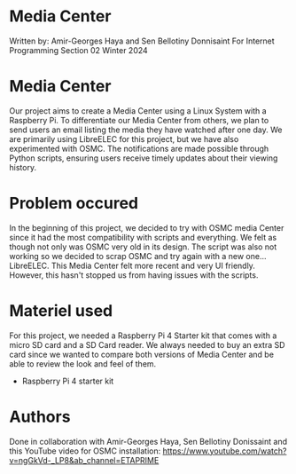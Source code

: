 # Media Center
 
Written by: Amir-Georges Haya and Sen Bellotiny Donnisaint
For Internet Programming Section 02 Winter 2024

# Media Center
Our project aims to create a Media Center using a Linux System with a Raspberry Pi. To differentiate our Media Center from others, we plan to send users an email listing the media they have watched after one day. We are primarily using LibreELEC for this project, but we have also experimented with OSMC. The notifications are made possible through Python scripts, ensuring users receive timely updates about their viewing history.

# Problem occured
In the beginning of this project, we decided to try with OSMC media Center since it had the most compatibility with scripts and everything. We felt as though not only was OSMC very old in its design. The script was also not working so we decided to scrap OSMC and try again with a new one... LibreELEC. This Media Center felt more recent and very UI friendly. However, this hasn't stopped us from having issues with the scripts.

# Materiel used
For this project, we needed a Raspberry Pi 4 Starter kit that comes with a micro SD card and a SD Card reader. We always needed to buy an extra SD card since we wanted to compare both versions of Media Center and be able to review the look and feel of them.

- Raspberry Pi 4 starter kit



# Authors
Done in collaboration with Amir-Georges Haya, Sen Bellotiny Donissaint and this YouTube video for OSMC installation: https://www.youtube.com/watch?v=ngGkVd-_LP8&ab_channel=ETAPRIME


  
